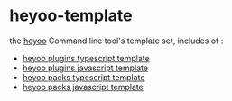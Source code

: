 # heyoo-template

the [heyoo](https://github.com/hey-yoo/heyoo#readme) Command line tool's template set, includes of :

* [heyoo plugins typescript template](https://github.com/hey-yoo/heyoo-template/tree/plugins-ts-template#readme)
* [heyoo plugins javascript template](https://github.com/hey-yoo/heyoo-template/tree/plugins-js-template#readme)
* [heyoo packs typescript template](https://github.com/hey-yoo/heyoo-template/tree/packs-ts-template#readme)
* [heyoo packs javascript template](https://github.com/hey-yoo/heyoo-template/tree/packs-js-template#readme)

